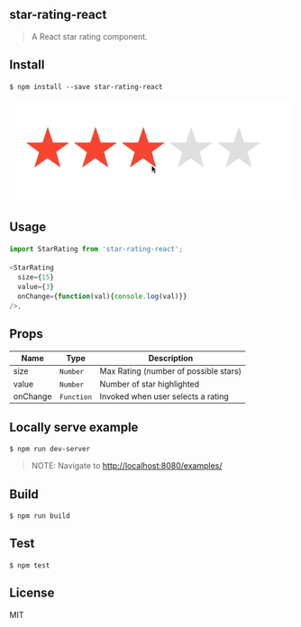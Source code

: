 ## star-rating-react
> A React star rating component.

## Install
```
$ npm install --save star-rating-react
```

![react-range-slider-demo](https://github.com/execonline-inc/star-rating-react/raw/master/demo.gif)

## Usage
```javascript
import StarRating from 'star-rating-react';

<StarRating
  size={15}
  value={3}
  onChange={function(val){console.log(val)}}
/>,
```

## Props

| Name | Type | Description |
|------|------|-------------|
| size | `Number` | Max Rating (number of possible stars)|
| value | `Number` | Number of star highlighted |
| onChange | `Function` | Invoked when user selects a rating|

## Locally serve example
```
$ npm run dev-server
```
> NOTE: Navigate to [http://localhost:8080/examples/](http://localhost:8080/examples/)

## Build
```
$ npm run build
```

## Test
```
$ npm test
```

## License
MIT
